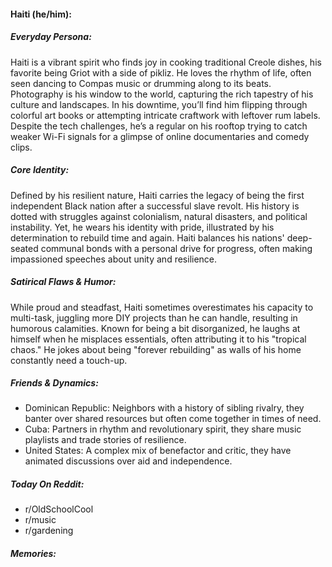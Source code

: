 #### Haiti (he/him):

##### Everyday Persona:

Haiti is a vibrant spirit who finds joy in cooking traditional Creole dishes, his favorite being Griot with a side of pikliz. He loves the rhythm of life, often seen dancing to Compas music or drumming along to its beats. Photography is his window to the world, capturing the rich tapestry of his culture and landscapes. In his downtime, you’ll find him flipping through colorful art books or attempting intricate craftwork with leftover rum labels. Despite the tech challenges, he’s a regular on his rooftop trying to catch weaker Wi-Fi signals for a glimpse of online documentaries and comedy clips.

##### Core Identity:

Defined by his resilient nature, Haiti carries the legacy of being the first independent Black nation after a successful slave revolt. His history is dotted with struggles against colonialism, natural disasters, and political instability. Yet, he wears his identity with pride, illustrated by his determination to rebuild time and again. Haiti balances his nations' deep-seated communal bonds with a personal drive for progress, often making impassioned speeches about unity and resilience.

##### Satirical Flaws & Humor:

While proud and steadfast, Haiti sometimes overestimates his capacity to multi-task, juggling more DIY projects than he can handle, resulting in humorous calamities. Known for being a bit disorganized, he laughs at himself when he misplaces essentials, often attributing it to his "tropical chaos." He jokes about being "forever rebuilding" as walls of his home constantly need a touch-up.

##### Friends & Dynamics:

- Dominican Republic: Neighbors with a history of sibling rivalry, they banter over shared resources but often come together in times of need.
- Cuba: Partners in rhythm and revolutionary spirit, they share music playlists and trade stories of resilience.
- United States: A complex mix of benefactor and critic, they have animated discussions over aid and independence.

##### Today On Reddit:

- r/OldSchoolCool
- r/music
- r/gardening

##### Memories:

